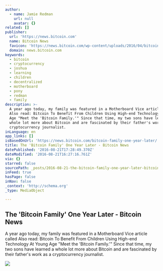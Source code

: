 ```yaml
---
author:
  - name: Jamie Redman
    url: null
    avatar: {}
related: []
publisher:
  url: 'https://news.bitcoin.com'
  name: Bitcoin News
  favicon: 'https://news.bitcoin.com/wp-content/uploads/2016/04/bitcoin_fav.png'
  domain: news.bitcoin.com
keywords:
  - bitcoin
  - cryptocurrency
  - joshua
  - learning
  - children
  - decentralized
  - motherboard
  - pony
  - redman
  - family
description: >-
  A year ago today, my family was featured in a Motherboard Vice article called
  Also read: Bitcoin To Benefit From Children Using High-end Technology At Young
  Age "Meet the 'Bitcoin Family.'" Since that time, my two sons have learned a
  whole lot more about Bitcoin and are fascinated by their father's work as a
  cryptocurrency journalist.
inLanguage: en
app_links: []
isBasedOnUrl: 'https://news.bitcoin.com/bitcoin-family-one-year-later/'
title: The 'Bitcoin Family' One Year Later - Bitcoin News
datePublished: '2016-08-21T17:28:49.370Z'
dateModified: '2016-08-21T16:27:16.761Z'
via: {}
starred: false
sourcePath: _posts/2016-08-21-the-bitcoin-family-one-year-later-bitcoin-news.md
inFeed: true
hasPage: false
inNav: false
_context: 'http://schema.org'
_type: MediaObject

---
```

<article style=""><h1>The 'Bitcoin Family' One Year Later - Bitcoin News</h1><p>A year ago today, my family was featured in a Motherboard Vice article called Also read: Bitcoin To Benefit From Children Using High-end Technology At Young Age "Meet the 'Bitcoin Family.'" Since that time, my two sons have learned a whole lot more about Bitcoin and are fascinated by their father's work as a cryptocurrency journalist.</p><img src="https://news.bitcoin.com/wp-content/uploads/2016/08/KidCov.jpg" /></article>